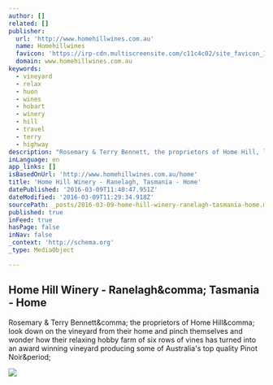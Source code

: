 ```yaml
---
author: []
related: []
publisher:
  url: 'http://www.homehillwines.com.au'
  name: Homehillwines
  favicon: 'https://irp-cdn.multiscreensite.com/c11c4c02/site_favicon_16_1435124893971.ico'
  domain: www.homehillwines.com.au
keywords:
  - vineyard
  - relax
  - huon
  - wines
  - hobart
  - winery
  - hill
  - travel
  - terry
  - highway
description: "Rosemary & Terry Bennett, the proprietors of Home Hill, look down on the vineyard from their home and pinch themselves and wonder how their relaxing hobby farm of six rows of vines has turned into an award winning vineyard producing some of Australia's top quality Pinot Noir."
inLanguage: en
app_links: []
isBasedOnUrl: 'http://www.homehillwines.com.au/home'
title: 'Home Hill Winery - Ranelagh, Tasmania - Home'
datePublished: '2016-03-09T11:40:47.951Z'
dateModified: '2016-03-09T11:29:34.918Z'
sourcePath: _posts/2016-03-09-home-hill-winery-ranelagh-tasmania-home.md
published: true
inFeed: true
hasPage: false
inNav: false
_context: 'http://schema.org'
_type: MediaObject

---
```

<article style=""><h1>Home Hill Winery - Ranelagh&amp;comma; Tasmania - Home</h1><p>Rosemary &amp; Terry Bennett&amp;comma; the proprietors of Home Hill&amp;comma; look down on the vineyard from their home and pinch themselves and wonder how their relaxing hobby farm of six rows of vines has turned into an award winning vineyard producing some of Australia's top quality Pinot Noir&amp;period;</p><img src="https://irp-cdn.multiscreensite.com/c11c4c02/dms3rep/multi/tablet/autumn-2014-058-572x383.png" /></article>